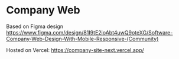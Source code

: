 # Company Web

Based on Figma design https://www.figma.com/design/81I9tE2ioAbt4uwQ9oteXG/Software-Company-Web-Design-With-Mobile-Responsive-(Community)

Hosted on Vercel: https://company-site-next.vercel.app/